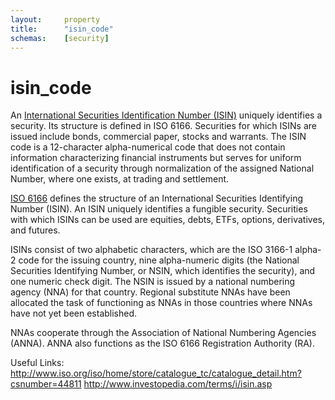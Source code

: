 ```yaml
---
layout:		property
title:		"isin_code"
schemas:	[security]
---
```


# isin_code
An [International Securities Identification Number (ISIN)][wiki1] uniquely identifies a security. Its structure is defined in ISO 6166. Securities for which ISINs are issued include bonds, commercial paper, stocks and warrants. The ISIN code is a 12-character alpha-numerical code that does not contain information characterizing financial instruments but serves for uniform identification of a security through normalization of the assigned National Number, where one exists, at trading and settlement.

[ISO 6166][wiki2] defines the structure of an International Securities Identifying Number (ISIN). An ISIN uniquely identifies a fungible security. Securities with which ISINs can be used are equities, debts, ETFs, options, derivatives, and futures.

ISINs consist of two alphabetic characters, which are the ISO 3166-1 alpha-2 code for the issuing country, nine alpha-numeric digits (the National Securities Identifying Number, or NSIN, which identifies the security), and one numeric check digit. The NSIN is issued by a national numbering agency (NNA) for that country. Regional substitute NNAs have been allocated the task of functioning as NNAs in those countries where NNAs have not yet been established.

NNAs cooperate through the Association of National Numbering Agencies (ANNA). ANNA also functions as the ISO 6166 Registration Authority (RA).

[wiki1]: https://en.wikipedia.org/wiki/International_Securities_Identification_Number
[wiki2]: https://en.wikipedia.org/wiki/ISO_6166

Useful Links:
http://www.iso.org/iso/home/store/catalogue_tc/catalogue_detail.htm?csnumber=44811
http://www.investopedia.com/terms/i/isin.asp
